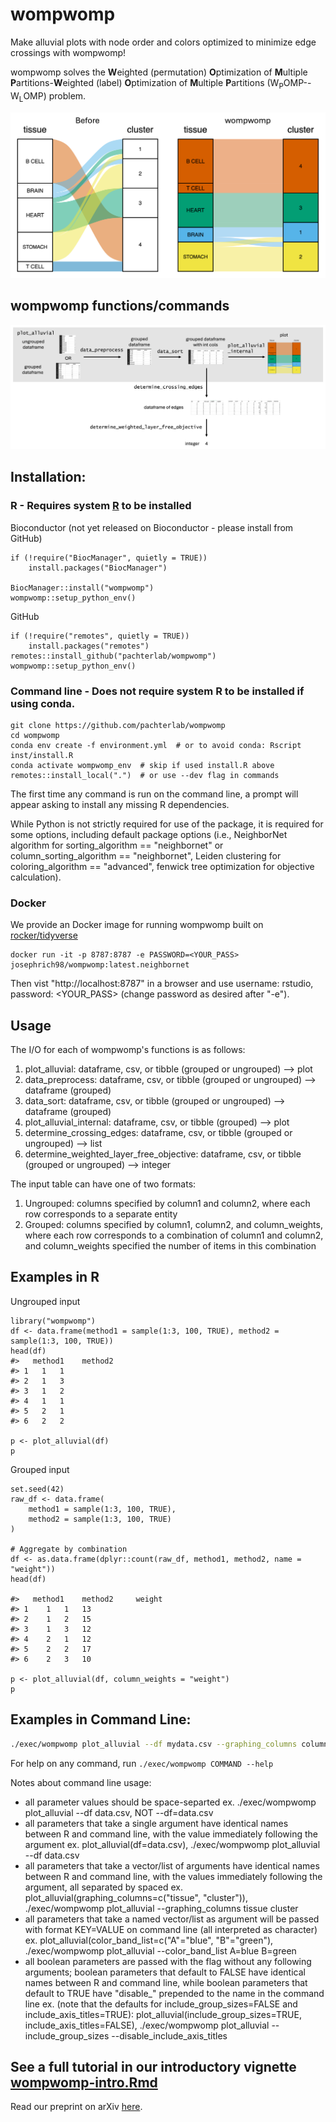# wompwomp

Make alluvial plots with node order and colors optimized to minimize edge crossings with wompwomp!

wompwomp solves the **W**eighted (permutation) **O**ptimization of **M**ultiple **P**artitions-**W**eighted (label) **O**ptimization of **M**ultiple **P**artitions (W<sub>P</sub>OMP--W<sub>L</sub>OMP) problem.

<!-- ![alt text](https://github.com/pachterlab/wompwomp/blob/main/figures/wompwomp_before_after.png) -->
<img src="https://github.com/pachterlab/wompwomp/blob/main/figures/wompwomp_before_after.png" width="600">

## wompwomp functions/commands

![alt text](https://github.com/pachterlab/wompwomp/blob/main/figures/schematic.png)

## Installation:

### R - Requires system [R](https://www.r-project.org/) to be installed
Bioconductor (not yet released on Bioconductor - please install from GitHub)
```         
if (!require("BiocManager", quietly = TRUE))
    install.packages("BiocManager")

BiocManager::install("wompwomp")
wompwomp::setup_python_env()
```

GitHub
```
if (!require("remotes", quietly = TRUE))
    install.packages("remotes")
remotes::install_github("pachterlab/wompwomp")
wompwomp::setup_python_env()
```

### Command line - Does not require system R to be installed if using conda.

```         
git clone https://github.com/pachterlab/wompwomp
cd wompwomp
conda env create -f environment.yml  # or to avoid conda: Rscript inst/install.R
conda activate wompwomp_env  # skip if used install.R above
remotes::install_local(".")  # or use --dev flag in commands
```

The first time any command is run on the command line, a prompt will appear asking to install any missing R dependencies.

While Python is not strictly required for use of the package, it is required for some options, including default package options (i.e., NeighborNet algorithm for sorting_algorithm == "neighbornet" or column_sorting_algorithm == "neighbornet", Leiden clustering for coloring_algorithm == "advanced", fenwick tree optimization for objective calculation).

### Docker
We provide an Docker image for running wompwomp built on [rocker/tidyverse](https://rocker-project.org)

```
docker run -it -p 8787:8787 -e PASSWORD=<YOUR_PASS> josephrich98/wompwomp:latest.neighbornet
```

Then vist "http://localhost:8787" in a browser and use username: rstudio, password: <YOUR_PASS> (change password as desired after "-e").


## Usage

The I/O for each of wompwomp's functions is as follows:

1.  plot_alluvial: dataframe, csv, or tibble (grouped or ungrouped) --\> plot
2.  data_preprocess: dataframe, csv, or tibble (grouped or ungrouped) --\> dataframe (grouped)
3.  data_sort: dataframe, csv, or tibble (grouped or ungrouped) --\> dataframe (grouped)
4.  plot_alluvial_internal: dataframe, csv, or tibble (grouped) --\> plot
5.  determine_crossing_edges: dataframe, csv, or tibble (grouped or ungrouped) --\> list
6.  determine_weighted_layer_free_objective: dataframe, csv, or tibble (grouped or ungrouped) --\> integer

The input table can have one of two formats:
1. Ungrouped: columns specified by column1 and column2, where each row corresponds to a separate entity
2. Grouped: columns specified by column1, column2, and column_weights, where each row corresponds to a combination of column1 and column2, and column_weights specified the number of items in this combination

## Examples in R

Ungrouped input

```         
library("wompwomp")
df <- data.frame(method1 = sample(1:3, 100, TRUE), method2 = sample(1:3, 100, TRUE))
head(df)
#>   method1    method2
#> 1   1   1
#> 2   1   3
#> 3   1   2
#> 4   1   1
#> 5   2   1
#> 6   2   2

p <- plot_alluvial(df)
p
```

Grouped input

```         
set.seed(42)
raw_df <- data.frame(
    method1 = sample(1:3, 100, TRUE),
    method2 = sample(1:3, 100, TRUE)
)

# Aggregate by combination
df <- as.data.frame(dplyr::count(raw_df, method1, method2, name = "weight"))
head(df)

#>   method1    method2     weight
#> 1    1   1   13  
#> 2    1   2   15  
#> 3    1   3   12  
#> 4    2   1   12  
#> 5    2   2   17  
#> 6    2   3   10  

p <- plot_alluvial(df, column_weights = "weight")
p
```

## Examples in Command Line:

``` bash
./exec/wompwomp plot_alluvial --df mydata.csv --graphing_columns column1 column2
```

For help on any command, run `./exec/wompwomp COMMAND --help`

Notes about command line usage:
- all parameter values should be space-separted
ex. ./exec/wompwomp plot_alluvial --df data.csv, NOT --df=data.csv
- all parameters that take a single argument have identical names between R and command line, with the value immediately following the argument
ex. plot_alluvial(df=data.csv), ./exec/wompwomp plot_alluvial --df data.csv
- all parameters that take a vector/list of arguments have identical names between R and command line, with the values immediately following the argument, all separated by spaced
ex. plot_alluvial(graphing_columns=c("tissue", "cluster")), ./exec/wompwomp plot_alluvial --graphing_columns tissue cluster
- all parameters that take a named vector/list as argument will be passed with format KEY=VALUE on command line (all interpreted as character)
ex. plot_alluvial(color_band_list=c("A"="blue", "B"="green"), ./exec/wompwomp plot_alluvial --color_band_list A=blue B=green
- all boolean parameters are passed with the flag without any following arguments; boolean parameters that default to FALSE have identical names between R and command line, while boolean parameters that default to TRUE have "disable_" prepended to the name in the command line
ex. (note that the defaults for include_group_sizes=FALSE and include_axis_titles=TRUE): plot_alluvial(include_group_sizes=TRUE, include_axis_titles=FALSE), ./exec/wompwomp plot_alluvial --include_group_sizes --disable_include_axis_titles

## See a full tutorial in our introductory vignette [wompwomp-intro.Rmd](vignettes/wompwomp-intro.Rmd)

Read our preprint on arXiv [here](https://doi.org/10.48550/arXiv.2509.03761).
